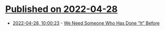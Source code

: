 # [Published on 2022-04-28](index.md)

* [2022-04-28, 10:00:23](https://news.ycombinator.com/item?id=31190669) - [We Need Someone Who Has Done “It” Before](https://cutlefish.substack.com/p/tbm-1852-we-need-someone-who-has)

